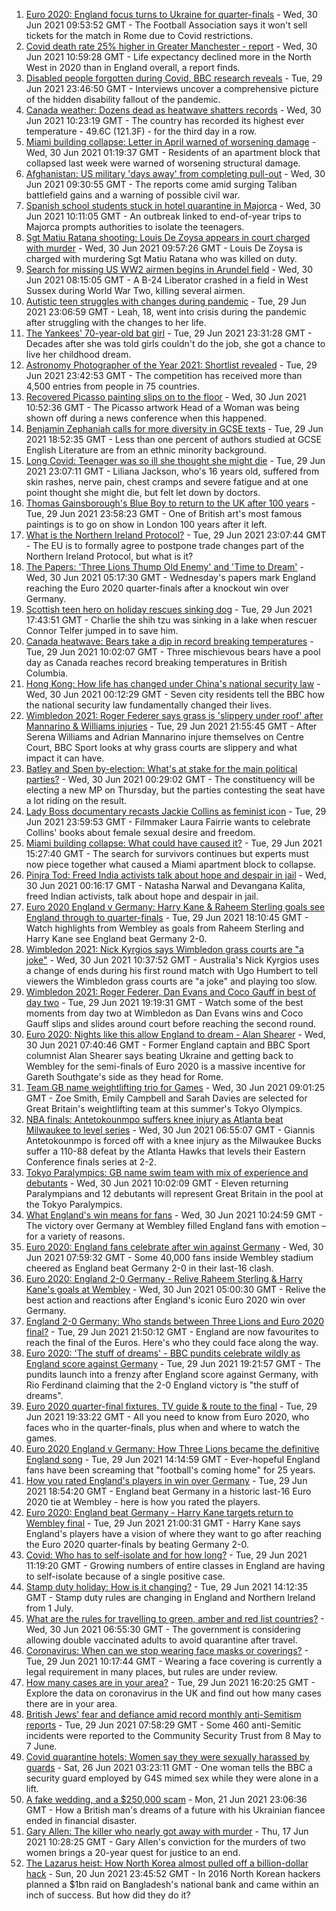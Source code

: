 1. [Euro 2020: England focus turns to Ukraine for quarter-finals](https://www.bbc.co.uk/sport/football/57660584) - Wed, 30 Jun 2021 09:53:52 GMT - The Football Association says it won't sell tickets for the match in Rome due to Covid restrictions.
2. [Covid death rate 25% higher in Greater Manchester - report](https://www.bbc.co.uk/news/health-57658479) - Wed, 30 Jun 2021 10:59:28 GMT - Life expectancy declined more in the North West in 2020 than in England overall, a report finds.
3. [Disabled people forgotten during Covid, BBC research reveals](https://www.bbc.co.uk/news/uk-57652173) - Tue, 29 Jun 2021 23:46:50 GMT - Interviews uncover a comprehensive picture of the hidden disability fallout of the pandemic.
4. [Canada weather: Dozens dead as heatwave shatters records](https://www.bbc.co.uk/news/world-us-canada-57654133) - Wed, 30 Jun 2021 10:23:19 GMT - The country has recorded its highest ever temperature - 49.6C (121.3F) - for the third day in a row.
5. [Miami building collapse: Letter in April warned of worsening damage](https://www.bbc.co.uk/news/world-us-canada-57659311) - Wed, 30 Jun 2021 01:19:37 GMT - Residents of an apartment block that collapsed last week were warned of worsening structural damage.
6. [Afghanistan: US military 'days away' from completing pull-out](https://www.bbc.co.uk/news/world-asia-57659927) - Wed, 30 Jun 2021 09:30:55 GMT - The reports come amid surging Taliban battlefield gains and a warning of possible civil war.
7. [Spanish school students stuck in hotel quarantine in Majorca](https://www.bbc.co.uk/news/world-europe-57635377) - Wed, 30 Jun 2021 10:11:05 GMT - An outbreak linked to end-of-year trips to Majorca prompts authorities to isolate the teenagers.
8. [Sgt Matiu Ratana shooting: Louis De Zoysa appears in court charged with murder](https://www.bbc.co.uk/news/uk-england-london-57664702) - Wed, 30 Jun 2021 09:57:26 GMT - Louis De Zoysa is charged with murdering Sgt Matiu Ratana who was killed on duty.
9. [Search for missing US WW2 airmen begins in Arundel field](https://www.bbc.co.uk/news/uk-england-sussex-57663496) - Wed, 30 Jun 2021 08:15:05 GMT - A B-24 Liberator crashed in a field in West Sussex during World War Two, killing several airmen.
10. [Autistic teen struggles with changes during pandemic](https://www.bbc.co.uk/news/uk-57519394) - Tue, 29 Jun 2021 23:06:59 GMT - Leah, 18, went into crisis during the pandemic after struggling with the changes to her life.
11. [The Yankees' 70-year-old bat girl](https://www.bbc.co.uk/news/world-us-canada-57660503) - Tue, 29 Jun 2021 23:31:28 GMT - Decades after she was told girls couldn't do the job, she got a chance to live her childhood dream.
12. [Astronomy Photographer of the Year 2021: Shortlist revealed](https://www.bbc.co.uk/news/in-pictures-57653901) - Tue, 29 Jun 2021 23:42:53 GMT - The competition has received more than 4,500 entries from people in 75 countries.
13. [Recovered Picasso painting slips on to the floor](https://www.bbc.co.uk/news/world-europe-57665536) - Wed, 30 Jun 2021 10:52:36 GMT - The Picasso artwork Head of a Woman was being shown off during a news conference when this happened.
14. [Benjamin Zephaniah calls for more diversity in GCSE texts](https://www.bbc.co.uk/news/education-57656231) - Tue, 29 Jun 2021 18:52:35 GMT - Less than one percent of authors studied at GCSE English Literature are from an ethnic minority background.
15. [Long Covid: Teenager was so ill she thought she might die](https://www.bbc.co.uk/news/health-57653791) - Tue, 29 Jun 2021 23:07:11 GMT - Liliana Jackson, who's 16 years old, suffered from skin rashes, nerve pain, chest cramps and severe fatigue and at one point thought she might die, but felt let down by doctors.
16. [Thomas Gainsborough's Blue Boy to return to the UK after 100 years](https://www.bbc.co.uk/news/entertainment-arts-57649531) - Tue, 29 Jun 2021 23:58:23 GMT - One of British art's most famous paintings is to go on show in London 100 years after it left.
17. [What is the Northern Ireland Protocol?](https://www.bbc.co.uk/news/uk-northern-ireland-57519393) - Tue, 29 Jun 2021 23:07:44 GMT - The EU is to formally agree to postpone trade changes part of the Northern Ireland Protocol, but what is it?
18. [The Papers: 'Three Lions Thump Old Enemy' and 'Time to Dream'](https://www.bbc.co.uk/news/blogs-the-papers-57660473) - Wed, 30 Jun 2021 05:17:30 GMT - Wednesday's papers mark England reaching the Euro 2020 quarter-finals after a knockout win over Germany.
19. [Scottish teen hero on holiday rescues sinking dog](https://www.bbc.co.uk/news/uk-wales-57653931) - Tue, 29 Jun 2021 17:43:51 GMT - Charlie the shih tzu was sinking in a lake when rescuer Connor Telfer jumped in to save him.
20. [Canada heatwave: Bears take a dip in record breaking temperatures](https://www.bbc.co.uk/news/world-us-canada-57651894) - Tue, 29 Jun 2021 10:02:07 GMT - Three mischievous bears have a pool day as Canada reaches record breaking temperatures in British Columbia.
21. [Hong Kong: How life has changed under China's national security law](https://www.bbc.co.uk/news/world-asia-china-57649442) - Wed, 30 Jun 2021 00:12:29 GMT - Seven city residents tell the BBC how the national security law fundamentally changed their lives.
22. [Wimbledon 2021: Roger Federer says grass is 'slippery under roof' after Mannarino & Williams injuries](https://www.bbc.co.uk/sport/tennis/57658435) - Tue, 29 Jun 2021 21:55:45 GMT - After Serena Williams and Adrian Mannarino injure themselves on Centre Court, BBC Sport looks at why grass courts are slippery and what impact it can have.
23. [Batley and Spen by-election: What's at stake for the main political parties?](https://www.bbc.co.uk/news/uk-politics-57639970) - Wed, 30 Jun 2021 00:29:02 GMT - The constituency will be electing a new MP on Thursday, but the parties contesting the seat have a lot riding on the result.
24. [Lady Boss documentary recasts Jackie Collins as feminist icon](https://www.bbc.co.uk/news/entertainment-arts-57640590) - Tue, 29 Jun 2021 23:59:53 GMT - Filmmaker Laura Fairrie wants to celebrate Collins' books about female sexual desire and freedom.
25. [Miami building collapse: What could have caused it?](https://www.bbc.co.uk/news/world-us-canada-57651025) - Tue, 29 Jun 2021 15:27:40 GMT - The search for survivors continues but experts must now piece together what caused a Miami apartment block to collapse.
26. [Pinjra Tod: Freed India activists talk about hope and despair in jail](https://www.bbc.co.uk/news/world-asia-india-57648106) - Wed, 30 Jun 2021 00:16:17 GMT - Natasha Narwal and Devangana Kalita, freed Indian activists, talk about hope and despair in jail.
27. [Euro 2020 England v Germany: Harry Kane & Raheem Sterling goals see England through to quarter-finals](https://www.bbc.co.uk/sport/av/football/57659210) - Tue, 29 Jun 2021 18:10:45 GMT - Watch highlights from Wembley as goals from Raheem Sterling and Harry Kane see England beat Germany 2-0.
28. [Wimbledon 2021: Nick Kyrgios says Wimbledon grass courts are "a joke"](https://www.bbc.co.uk/sport/av/tennis/57666235) - Wed, 30 Jun 2021 10:37:52 GMT - Australia's Nick Kyrgios uses a change of ends during his first round match with Ugo Humbert to tell viewers the Wimbledon grass courts are "a joke" and playing too slow.
29. [Wimbledon 2021: Roger Federer, Dan Evans and Coco Gauff in best of day two](https://www.bbc.co.uk/sport/av/tennis/57655463) - Tue, 29 Jun 2021 19:19:31 GMT - Watch some of the best moments from day two at Wimbledon as Dan Evans wins and Coco Gauff slips and slides around court before reaching the second round.
30. [Euro 2020: Nights like this allow England to dream - Alan Shearer](https://www.bbc.co.uk/sport/football/57633442) - Wed, 30 Jun 2021 07:40:46 GMT - Former England captain and BBC Sport columnist Alan Shearer says beating Ukraine and getting back to Wembley for the semi-finals of Euro 2020 is a massive incentive for Gareth Southgate's side as they head for Rome.
31. [Team GB name weightlifting trio for Games](https://www.bbc.co.uk/sport/olympics/57659803) - Wed, 30 Jun 2021 09:01:25 GMT - Zoe Smith, Emily Campbell and Sarah Davies are selected for Great Britain's weightlifting team at this summer's Tokyo Olympics.
32. [NBA finals: Antetokounmpo suffers knee injury as Atlanta beat Milwaukee to level series](https://www.bbc.co.uk/sport/basketball/57662153) - Wed, 30 Jun 2021 06:55:07 GMT - Giannis Antetokounmpo is forced off with a knee injury as the Milwaukee Bucks suffer a 110-88 defeat by the Atlanta Hawks that levels their Eastern Conference finals series at 2-2.
33. [Tokyo Paralympics: GB name swim team with mix of experience and debutants](https://www.bbc.co.uk/sport/disability-sport/57655610) - Wed, 30 Jun 2021 10:02:09 GMT - Eleven returning Paralympians and 12 debutants will represent Great Britain in the pool at the Tokyo Paralympics.
34. [What England's win means for fans](https://www.bbc.co.uk/news/uk-england-57665535) - Wed, 30 Jun 2021 10:24:59 GMT - The victory over Germany at Wembley filled England fans with emotion – for a variety of reasons.
35. [Euro 2020: England fans celebrate after win against Germany](https://www.bbc.co.uk/news/uk-57657990) - Wed, 30 Jun 2021 07:59:32 GMT - Some 40,000 fans inside Wembley stadium cheered as England beat Germany 2-0 in their last-16 clash.
36. [Euro 2020: England 2-0 Germany - Relive Raheem Sterling & Harry Kane's goals at Wembley](https://www.bbc.co.uk/sport/av/football/57660524) - Wed, 30 Jun 2021 05:00:30 GMT - Relive the best action and reactions after England's iconic Euro 2020 win over Germany.
37. [England 2-0 Germany: Who stands between Three Lions and Euro 2020 final?](https://www.bbc.co.uk/sport/football/57638163) - Tue, 29 Jun 2021 21:50:12 GMT - England are now favourites to reach the final of the Euros. Here's who they could face along the way.
38. [Euro 2020: 'The stuff of dreams' - BBC pundits celebrate wildly as England score against Germany](https://www.bbc.co.uk/sport/av/football/57659702) - Tue, 29 Jun 2021 19:21:57 GMT - The pundits launch into a frenzy after England score against Germany, with Rio Ferdinand claiming that the 2-0 England victory is "the stuff of dreams".
39. [Euro 2020 quarter-final fixtures, TV guide & route to the final](https://www.bbc.co.uk/sport/football/57516261) - Tue, 29 Jun 2021 19:33:22 GMT - All you need to know from Euro 2020, who faces who in the quarter-finals, plus when and where to watch the games.
40. [Euro 2020 England v Germany: How Three Lions became the definitive England song](https://www.bbc.co.uk/news/newsbeat-44711564) - Tue, 29 Jun 2021 14:14:59 GMT - Ever-hopeful England fans have been screaming that "football's coming home" for 25 years.
41. [How you rated England's players in win over Germany](https://www.bbc.co.uk/sport/football/51198971) - Tue, 29 Jun 2021 18:54:20 GMT - England beat Germany in a historic last-16 Euro 2020 tie at Wembley - here is how you rated the players.
42. [Euro 2020: England beat Germany - Harry Kane targets return to Wembley final](https://www.bbc.co.uk/sport/football/57658629) - Tue, 29 Jun 2021 21:00:31 GMT - Harry Kane says England's players have a vision of where they want to go after reaching the Euro 2020 quarter-finals by beating Germany 2-0.
43. [Covid: Who has to self-isolate and for how long?](https://www.bbc.co.uk/news/explainers-54239922) - Tue, 29 Jun 2021 11:19:20 GMT - Growing numbers of entire classes in England are having to self-isolate because of a single positive case.
44. [Stamp duty holiday: How is it changing?](https://www.bbc.co.uk/news/business-53319433) - Tue, 29 Jun 2021 14:12:35 GMT - Stamp duty rules are changing in England and Northern Ireland from 1 July.
45. [What are the rules for travelling to green, amber and red list countries?](https://www.bbc.co.uk/news/explainers-52544307) - Wed, 30 Jun 2021 06:55:30 GMT - The government is considering allowing double vaccinated adults to avoid quarantine after travel.
46. [Coronavirus: When can we stop wearing face masks or coverings?](https://www.bbc.co.uk/news/health-51205344) - Tue, 29 Jun 2021 10:17:44 GMT - Wearing a face covering is currently a legal requirement in many places, but rules are under review.
47. [How many cases are in your area?](https://www.bbc.co.uk/news/uk-51768274) - Tue, 29 Jun 2021 16:20:25 GMT - Explore the data on coronavirus in the UK and find out how many cases there are in your area.
48. [British Jews' fear and defiance amid record monthly anti-Semitism reports](https://www.bbc.co.uk/news/uk-57339266) - Tue, 29 Jun 2021 07:58:29 GMT - Some 460 anti-Semitic incidents were reported to the Community Security Trust from 8 May to 7 June.
49. [Covid quarantine hotels: Women say they were sexually harassed by guards](https://www.bbc.co.uk/news/stories-57609164) - Sat, 26 Jun 2021 03:23:11 GMT - One woman tells the BBC a security guard employed by G4S mimed sex while they were alone in a lift.
50. [A fake wedding, and a $250,000 scam](https://www.bbc.co.uk/news/world-europe-57358241) - Mon, 21 Jun 2021 23:06:36 GMT - How a British man's dreams of a future with his Ukrainian fiancee ended in financial disaster.
51. [Gary Allen: The killer who nearly got away with murder](https://www.bbc.co.uk/news/uk-england-57331321) - Thu, 17 Jun 2021 10:28:25 GMT - Gary Allen's conviction for the murders of two women brings a 20-year quest for justice to an end.
52. [The Lazarus heist: How North Korea almost pulled off a billion-dollar hack](https://www.bbc.co.uk/news/stories-57520169) - Sun, 20 Jun 2021 23:45:52 GMT - In 2016 North Korean hackers planned a $1bn raid on Bangladesh's national bank and came within an inch of success. But how did they do it?
